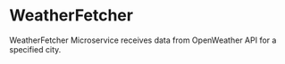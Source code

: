 # WeatherFetcher
WeatherFetcher Microservice receives data from OpenWeather API for a specified city.
